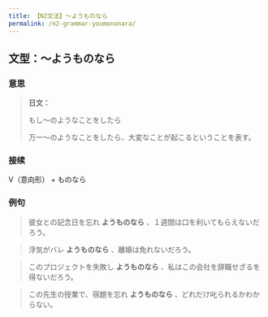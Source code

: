 ```yaml
---
title: 【N2文法】〜ようものなら
permalink: /n2-grammar-youmononara/
---
```


## 文型：〜ようものなら

### 意思

> **日文：**
> 
> もし〜のようなことをしたら
> 
> 万一〜のようなことをしたら、大変なことが起こるということを表す。


### 接续

V（意向形） + ものなら

### 例句

> 彼女との記念日を忘れ **ようものなら** 、１週間は口を利いてもらえないだろう。

> 浮気がバレ **ようものなら** 、離婚は免れないだろう。

> このプロジェクトを失敗し **ようものなら** 、私はこの会社を辞職せざるを得ないだろう。

> この先生の授業で、宿題を忘れ **ようものなら** 、どれだけ叱られるかわからない。

